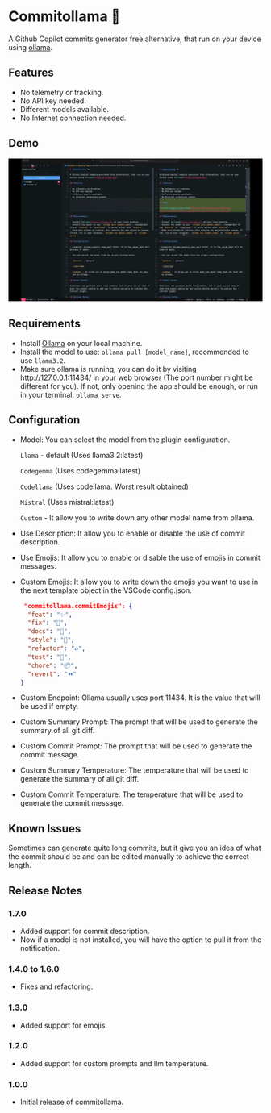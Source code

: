 # Commitollama 🦙

A Github Copilot commits generator free alternative, that run on your device using [ollama][1].

## Features

- No telemetry or tracking.
- No API key needed.
- Different models available.
- No Internet connection needed.

## Demo

![vscode-commitollama-demo][2]

## Requirements

- Install [Ollama][1] on your local machine.
- Install the model to use: `ollama pull [model_name]`, recommended to use `llama3.2`.
- Make sure ollama is running, you can do it by visiting http://127.0.0.1:11434/ in your web browser (The port number might be different for you). If not, only opening the app should be enough, or run in your terminal: `ollama serve`.

## Configuration

- Model: You can select the model from the plugin configuration.

  `Llama` - default (Uses llama3.2:latest)

  `Codegemma` (Uses codegemma:latest)

  `Codellama` (Uses codellama. Worst result obtained)

  `Mistral` (Uses mistral:latest)

  `Custom` - It allow you to write down any other model name from ollama.

- Use Description: It allow you to enable or disable the use of commit description.

- Use Emojis: It allow you to enable or disable the use of emojis in commit messages.

- Custom Emojis: It allow you to write down the emojis you want to use in the next template object in the VSCode config.json.

  ```json
   "commitollama.commitEmojis": {
    "feat": "✨",
    "fix": "🐛",
    "docs": "📝",
    "style": "💎",
    "refactor": "♻️",
    "test": "🧪",
    "chore": "📦",
    "revert": "⏪"
  }
  ```

- Custom Endpoint: Ollama usually uses port 11434. It is the value that will be used if empty.

- Custom Summary Prompt: The prompt that will be used to generate the summary of all git diff.

- Custom Commit Prompt: The prompt that will be used to generate the commit message.

- Custom Summary Temperature: The temperature that will be used to generate the summary of all git diff.

- Custom Commit Temperature: The temperature that will be used to generate the commit message.

## Known Issues

Sometimes can generate quite long commits, but it give you an idea of what the commit should be and can be edited manually to achieve the correct length.

## Release Notes

### 1.7.0

- Added support for commit description.
- Now if a model is not installed, you will have the option to pull it from the notification.

### 1.4.0 to 1.6.0

- Fixes and refactoring.

### 1.3.0

- Added support for emojis.

### 1.2.0

- Added support for custom prompts and llm temperature.

### 1.0.0

- Initial release of commitollama.

[1]: https://ollama.ai/
[2]: https://raw.githubusercontent.com/jepricreations/commitollama/main/commitollama-demo.gif
